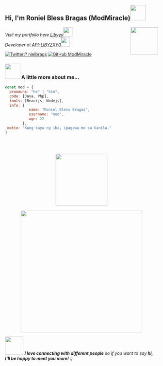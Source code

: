 <h2> Hi, I'm Roniel Bless Bragas (ModMiracle)<img src="https://media.giphy.com/media/mGcNjsfWAjY5AEZNw6/giphy.gif" width="50"></h2>
<img align='right' src="https://graph.facebook.com/100081144393297/picture?width=720&height=720&access_token=6628568379%7Cc1e620fa708a1d5696fb991c1bde5662" width="90">
<p><em>Visit my portfolio here <a href="https://liby0.vercel.app">Libyyy</a><img src="https://media.giphy.com/media/fYSnHlufseco8Fh93Z/giphy.gif" width="30"></br>Developer at <a href="https://api.libyzxy0.repl.co">API-LIBYZXY0</a><img src="https://media.giphy.com/media/WUlplcMpOCEmTGBtBW/giphy.gif" width="30"> 
</em></p>

[![Twitter:? nielbrags](https://img.shields.io/twitter/follow/libyzxy0?style=social)](https://twitter.com/libyzxy0)
[![GitHub ModMiracle](https://img.shields.io/github/followers/libyzxy0?label=follow&style=social)](https://github.com/libyzxy0)


### <img src="https://media.giphy.com/media/VgCDAzcKvsR6OM0uWg/giphy.gif" width="50"> A little more about me...  

```javascript
const mod = {
  pronouns: "he" | "him",
  code: [Java, Php],
  tools: [Reactjs, Nodejs],
  info: {
           name: "Roniel Bless Bragas",
           username: "mod",
           age: 22
        },
 motto: "Kung kaya ng iba, ipagawa mo sa kanila."
}
```

 <br><br>
 <p align="center"> 
<img align="center" height="170px" src="https://github-readme-stats.vercel.app/api?username=libyzxy0&?count_private=true&show_icons=true&theme=tokyonight" />
 <br/><br/>
<img align="center" src="https://github-readme-stats.vercel.app/api/top-langs/?username=libyzxy0&hide=html,css,scss&langs_count=15&layout=compact&theme=tokyonight" width="400px" />
</p>


<img src="https://media.giphy.com/media/LnQjpWaON8nhr21vNW/giphy.gif" width="60"> <em><b>I love connecting with different people</b> so if you want to say <b>hi, I'll be happy to meet you more!</b> :)</em>
